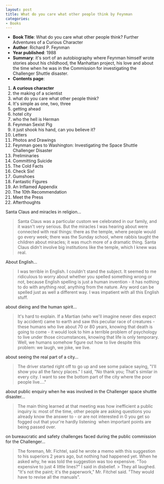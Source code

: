 ```yaml
---
layout: post
title: What do you care what other people think by Feynman
categories:
- Books
---
```



- **Book Title**: What do you care what other people think? Further Adventures of a Curious Character
- **Author**: Richard P. Feynman
- **Year published**: 1988
- **Summary**: it's sort of an autobiography where Feynman himself wrote stories about his childhood, the Manhattan project, his love and about the time when he was in the Commission for investigating the Challenger Shuttle disaster.
- **Contents page**:

1. **A curious character**
2. the making of a scientist
3. what do you care what other people think?
4. It's simple as one, two, three
5. getting ahead
6. hotel city
7. who the hell is Herman
8. Feynman Sexist Pig
9. it just shook his hand, can you believe it?
10. Letters
11. Photos and Drawings
12. Feynman goes to Washington: Investigating the Space Shuttle Challenger Disaster
13. Preliminaries
14. Committing Suicide
15. The Cold Facts
16. Check Six!
17. Gumshoes
18. Fantastic Figures
19. An Inflamed Appendix
20. The 10th Recommendation
21. Meet the Press
22. Afterthoughts

Santa Claus and miracles in religion...

> Santa Claus was a particular custom we celebrated in our family, and it wasn't very serious. But the miracles I was hearing about were connected with real things: there as the temple, where people would go every week; there was the Sunday school, where rabbis taught the children about miracles; it was much more of a dramatic thing. Santa Claus didn't involve big institutions like the temple, which I knew was real.

About English...

> I was terrible in English. I couldn't stand the subject. It seemed to me ridiculous to worry about whether you spelled something wrong or not, because English spelling is just a human invention - it has nothing to do with anything _real_, anything from the nature. Any word can be spelled just as well a different way. I was impatient with all this English stuff.

about dieing and the human spirit...

> It's hard to explain. If a Martian (who we'll imagine never dies expect by accident) came to earth and saw this peculiar race of creatures - these humans who live about 70 or 80 years, knowing that death is going to come - it would look to him a terrible problem of psychology to live under those circumstances, knowing that life is only temporary. Well, we humans somehow figure out how to live despite this problem: we laugh, we joke, we live.

about seeing the real part of a city...

> The driver started right off to go up and see some palace saying, "I'll show you all the fancy places." I said, "No thank you; That's similar in every city. I want to see the bottom part of the city where the poor people live...."

about public enquiry when he was involved in the Challenger space shuttle disaster...

> The main thing learned at that meeting was how inefficient a public inquiry is: most of the time, other people are asking questions you already know the answer to - or are not interested in 0 you get so fogged out that your're hardly listening  when important points are being passed over.

on bureaucratic and safety challenges faced during the public commission for the Challenger...

> The foreman, Mr. Fichtel, said he wrote a memo with this suggestion to his superiors 2 years ago, but nothing had happened yet. When he asked why, he was told the suggestion was too expensive. "Too expensive to just 4 little lines?" I said in disbelief. > They all laughed. "It's not the paint; it's the paperwork," Mr. Fitchel said. "They would have to revise all the manuals".
